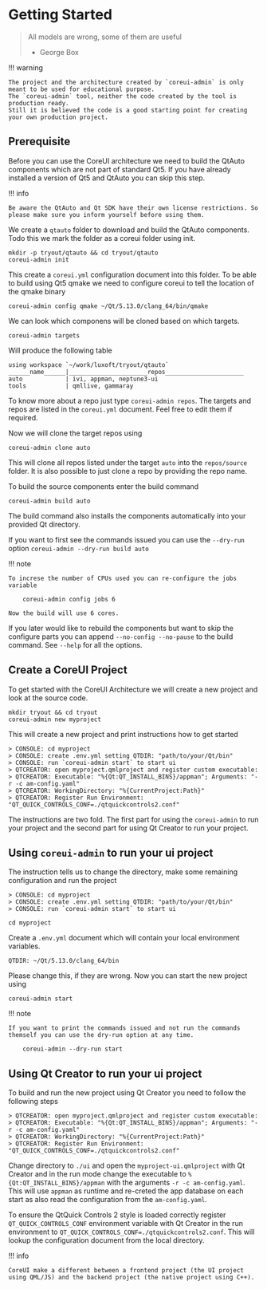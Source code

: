 # Getting Started

> All models are wrong,
> some of them are useful
> - George Box

!!! warning

    The project and the architecture created by `coreui-admin` is only meant to be used for educational purpose.
    The `coreui-admin` tool, neither the code created by the tool is production ready.
    Still it is believed the code is a good starting point for creating your own production project.


## Prerequisite

Before you can use the CoreUI architecture we need to build the QtAuto components which are not part of standard Qt5. If you have already installed a version of Qt5 and QtAuto you can skip this step.

!!! info

    Be aware the QtAuto and Qt SDK have their own license restrictions. So please make sure you inform yourself before using them.


We create a `qtauto` folder to download and build the QtAuto components. Todo this we mark the folder as a coreui folder using init.

    mkdir -p tryout/qtauto && cd tryout/qtauto
    coreui-admin init

This create a `coreui.yml` configuration document into this folder. To be able to build using Qt5 qmake we need to configure coreui to tell the location of the qmake binary


    coreui-admin config qmake ~/Qt/5.13.0/clang_64/bin/qmake

We can look which componens will be cloned based on which targets.

    coreui-admin targets


Will produce the following table


    using workspace `~/work/luxoft/tryout/qtauto`
    ______name______|______________________repos______________________
    auto            | ivi, appman, neptune3-ui
    tools           | qmllive, gammaray

To know more about a repo just type `coreui-admin repos`. The targets and repos are listed in the `coreui.yml` document. Feel free to edit them if required.

Now we will clone the target repos using

    coreui-admin clone auto

This will clone all repos listed under the target `auto` into the `repos/source` folder. It is also possible to just clone a repo by providing the repo name.

To build the source components enter the build command

    coreui-admin build auto

The build command also installs the components automatically into your provided Qt directory.

If you want to first see the commands issued you can use the `--dry-run` option `coreui-admin --dry-run build auto`

!!! note

    To increse the number of CPUs used you can re-configure the jobs variable

        coreui-admin config jobs 6

    Now the build will use 6 cores.

If you later would like to rebuild the components but want to skip the configure parts you can append `--no-config --no-pause` to the build command. See `--help` for all the options.

## Create a CoreUI Project

To get started with the CoreUI Architecture we will create a new project and look at the source code.

    mkdir tryout && cd tryout
    coreui-admin new myproject

This will create a new project and print instructions how to get started

    > CONSOLE: cd myproject
    > CONSOLE: create .env.yml setting QTDIR: "path/to/your/Qt/bin"
    > CONSOLE: run `coreui-admin start` to start ui
    > QTCREATOR: open myproject.qmlproject and register custom executable:
    > QTCREATOR: Executable: "%{Qt:QT_INSTALL_BINS}/appman"; Arguments: "-r -c am-config.yaml"
    > QTCREATOR: WorkingDirectory: "%{CurrentProject:Path}"
    > QTCREATOR: Register Run Environment: "QT_QUICK_CONTROLS_CONF=./qtquickcontrols2.conf"

The instructions are two fold. The first part for using the `coreui-admin` to run your project and the second part for using Qt Creator to run your project.


## Using `coreui-admin` to run your ui project

The instruction tells us to change the directory, make some remaining configuration and run the project

    > CONSOLE: cd myproject
    > CONSOLE: create .env.yml setting QTDIR: "path/to/your/Qt/bin"
    > CONSOLE: run `coreui-admin start` to start ui

    cd myproject

Create a `.env.yml` document which will contain your local environment variables.

    QTDIR: ~/Qt/5.13.0/clang_64/bin

Please change this, if they are wrong. Now you can start the new project using

    coreui-admin start

!!! note

    If you want to print the commands issued and not run the commands themself you can use the dry-run option at any time.

        coreui-admin --dry-run start


## Using Qt Creator to run your ui project

To build and run the new project using Qt Creator you need to follow the following steps

    > QTCREATOR: open myproject.qmlproject and register custom executable:
    > QTCREATOR: Executable: "%{Qt:QT_INSTALL_BINS}/appman"; Arguments: "-r -c am-config.yaml"
    > QTCREATOR: WorkingDirectory: "%{CurrentProject:Path}"
    > QTCREATOR: Register Run Environment: "QT_QUICK_CONTROLS_CONF=./qtquickcontrols2.conf"

Change directory to `./ui` and open the `myproject-ui.qmlproject` with Qt Creator and in the run mode change the executable to `%{Qt:QT_INSTALL_BINS}/appman`
with the arguments `-r -c am-config.yaml`. This will use `appman` as runtime and re-creted the app database on each start as also read the configuration from the `am-config.yaml`.

To ensure the QtQuick Controls 2 style is loaded correctly register `QT_QUICK_CONTROLS_CONF` environment variable with Qt Creator in the run environment to `QT_QUICK_CONTROLS_CONF=./qtquickcontrols2.conf`. This will lookup the configuration document from the local directory.

!!! info

    CoreUI make a different between a frontend project (the UI project using QML/JS) and the backend project (the native project using C++).

